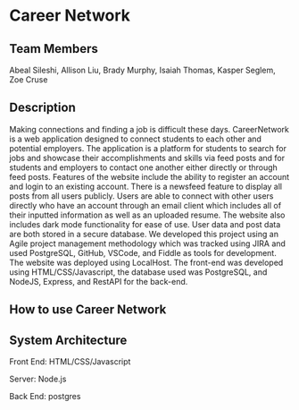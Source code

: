 <h1>Career Network</h1>

<h2>Team Members</h2>
<p>Abeal Sileshi, Allison Liu, Brady Murphy, Isaiah Thomas, Kasper Seglem, Zoe Cruse</p>

<h2>Description</h2>
Making connections and finding a job is difficult these days. CareerNetwork is a web application designed to connect students to each other and potential employers. The application is a platform for students to search for jobs and showcase their accomplishments and skills via feed posts and for students and employers to contact one another either directly or through feed posts.
	Features of the website include the ability to register an account and login to an existing account. There is a newsfeed feature to display all posts from all users publicly. Users are able to connect with other users directly who have an account through an email client which includes all of their inputted information as well as an uploaded resume. The website also includes dark mode functionality for ease of use. User data and post data are both stored in a secure database.
	We developed this project using an Agile project management methodology which was tracked using JIRA and used PostgreSQL, GitHub, VSCode, and Fiddle as tools for development. The website was deployed using LocalHost. The front-end was developed using HTML/CSS/Javascript, the database used was PostgreSQL, and NodeJS, Express, and RestAPI for the back-end.

<h2>How to use Career Network</h2>

<h2>System Architecture</h2>
<p>Front End: HTML/CSS/Javascript</p>
<p>Server: Node.js </p>
<p>Back End: postgres </p>
